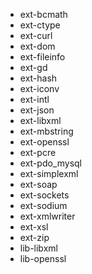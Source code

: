 -  ext-bcmath
-  ext-ctype
-  ext-curl
-  ext-dom
-  ext-fileinfo
-  ext-gd
-  ext-hash
-  ext-iconv
-  ext-intl
-  ext-json
-  ext-libxml
-  ext-mbstring
-  ext-openssl
-  ext-pcre
-  ext-pdo_mysql
-  ext-simplexml
-  ext-soap
-  ext-sockets
-  ext-sodium
-  ext-xmlwriter
-  ext-xsl
-  ext-zip
-  lib-libxml
-  lib-openssl
